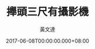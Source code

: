 ---
issue: 227
title: 攑頭三尺有攝影機
author: 黃文達
date: 2017-06-08T00:00:00.000+08:00
topic: 生活
difficulty: 1
wikidata: Q98095624
wikidata_link: https://www.wikidata.org/wiki/Q98095624
---